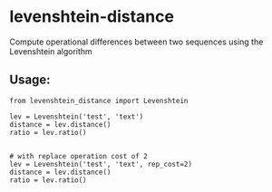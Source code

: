 # levenshtein-distance
Compute operational differences between two sequences using the Levenshtein algorithm


## Usage:
```
from levenshtein_distance import Levenshtein

lev = Levenshtein('test', 'text')
distance = lev.distance()
ratio = lev.ratio()


# with replace operation cost of 2
lev = Levenshtein('test', 'text', rep_cost=2)
distance = lev.distance()
ratio = lev.ratio()
```

